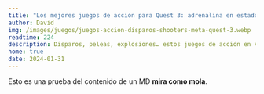 ```yaml
---
title: "Los mejores juegos de acción para Quest 3: adrenalina en estado puro"
author: David
img: /images/juegos/juegos-accion-disparos-shooters-meta-quest-3.webp
readtime: 224
description: Disparos, peleas, explosiones… estos juegos de acción en VR no te dejarán descansar.
home: true
date: 2024-01-31
---
```

Esto es una prueba del contenido de un MD **mira como mola**.